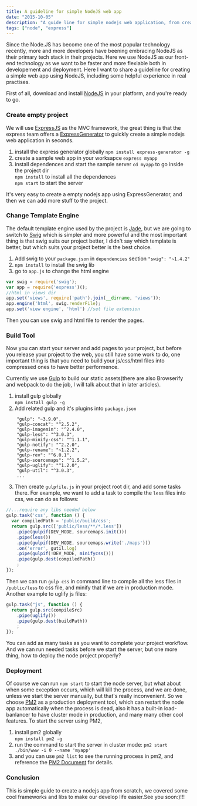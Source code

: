 ```yaml
---
title: A guideline for simple NodeJS web app
date: "2015-10-05"
description: "A guide line for simple nodejs web application, from creating the empty project to gulp build tool and to pm2 deployment"
tags: ["node", "express"]
---
```


Since the Node.JS has become one of the most popular technology recently, more and more developers have beening embracing NodeJS as their primary tech stack in their projects. 
Here we use NodeJS as our front-end technology as we want to be faster and more flexiable both in developement and deployment. Here I want to share a guideline for creating a simple web app using NodeJS, including some helpful experience in real practises. 

First of all, download and install [NodeJS](https://nodejs.org/en/) in your platform, and you're ready to go. 

### Create empty project

We will use [ExpressJS](http://expressjs.com/) as the MVC framework, the great thing is that the express team offers a [ExpressGenerator](http://expressjs.com/starter/generator.html) to guickly create a simple nodejs web application in seconds.

1. install the express generator globally
   `npm install express-generator -g`
2. create a sample web app in your worksapce
   `express myapp`       
3. install dependences and start the sample server
   `cd myapp` to go inside the project dir  
   `npm install` to install all the dependences  
   `npm start` to start the server  


It's very easy to create a empty nodejs app using ExpressGenerator, and then we can add more stuff to the project.

### Change Template Engine  
  
The default template engine used by the project is [Jade](http://jade-lang.com/), but we are going to switch to [Swig](http://paularmstrong.github.io/swig/) which is simpler and more powerful and the most important thing is that swig suits our project better, I didn't say which template is better, but which suits your project better is the best choice.

1. Add swig to your `package.json` in `dependencies` section
   `"swig": "~1.4.2"`  
2. `npm install` to install the swig lib  
3. go to `app.js` to change the html engine  

```javascript
var swig = require('swig');
var app = require('express')();
//html in views dir
app.set('views', require('path').join(__dirname, 'views')); 
app.engine('html', swig.renderFile);
app.set('view engine', 'html') //set file extension
```
Then you can use swig and html file to render the pages.

### Build Tool

Now you can start your server and add pages to your project, but before you release your project to the web, you still have some work to do, one important thing is that you need to build your js/css/html files into compressed ones to have better performence.

Currently we use [Gulp](http://gulpjs.com/) to build our static assets(there are also Browserify and webpack to do the job, I will talk about that in later articles).
1. install gulp globally  
   `npm install gulp -g`  
2. Add related gulp and it's plugins into `package.json`  
```
    "gulp": "~3.9.0",
    "gulp-concat": "^2.5.2",
    "gulp-imagemin": "^2.4.0",
    "gulp-less": "^3.0.3",
    "gulp-minify-css": "^1.1.1",
    "gulp-notify": "^2.2.0",
    "gulp-rename": "~1.2.2",
    "gulp-rev": "^6.0.1",
    "gulp-sourcemaps": "^1.5.2",
    "gulp-uglify": "^1.2.0",
    "gulp-util": "^3.0.3",
    ...
```
3. Then create `gulpfile.js` in your project root dir, and add some tasks there.
For example, we want to add a task to compile the `less` files into css, we can do as follows:
```javascript
//...require any libs needed below
gulp.task('css', function () {
  var compiledPath = 'public/build/css';
  return gulp.src(['public/less/**/*.less'])
    .pipe(gulpif(DEV_MODE, sourcemaps.init()))
    .pipe(less())
    .pipe(gulpif(DEV_MODE, sourcemaps.write('./maps')))
    .on('error', gutil.log)
    .pipe(gulpif(!DEV_MODE, minifycss()))
    .pipe(gulp.dest(compiledPath))
    ;
});
```
Then we can run `gulp css` in command line to compile all the less files in `/public/less` to css file, and minify that if we are in production mode.
Another example to uglify js files:
```javascript
gulp.task("js", function () {
  return gulp.src(compileSrc)
    .pipe(uglify())
    .pipe(gulp.dest(buildPath))
    ;
});
```
You can add as many tasks as you want to complete your project workflow. And we can run needed tasks before we start the server, but one more thing, how to deploy the node project properly?

### Deployment

Of course we can run `npm start` to start the node server, but what about when some exception occurs, which will kill the process, and we are done, unless we start the server manually, but that's really inconvenient. So we choose [PM2](http://pm2.keymetrics.io/) as a production deployment tool, which can restart the node app automatically when the process is dead, also it has a built-in load-banlancer to have cluster mode in production, and many many other cool features.
To start the server using PM2, 
1. install pm2 globally  
   `npm install pm2 -g`  
2. run the command to start the server in cluster mode:
   `pm2 start ./bin/www -i 0 --name 'myapp'`  
3. and you can use `pm2 list` to see the running process in pm2, and reference the [PM2 Document](https://github.com/Unitech/pm2) for details.

### Conclusion

This is simple guide to create a nodejs app from scratch, we covered some cool frameworks and libs to make our develop life easier.See you soon:)!!!

 
 